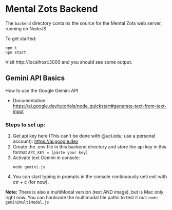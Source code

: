 # Mental Zots Backend
The `backend` directory contains the source for the Mental Zots web server, running on NodeJS. 

To get started:
```console
npm i
npm start
```

Visit http://localhost:3000 and you should see some output.

## Gemini API Basics 
How to use the Google Gemini API
*  Documentation: https://ai.google.dev/tutorials/node_quickstart#generate-text-from-text-input
### Steps to set up:
1. Get api key here (This can't be done with @uci.edu; use a personal account): https://ai.google.dev 
2. Create the .env file in this backend directory and store the api key in this format ```API_KEY = [paste your key]```
3. Activate text Gemini in console:
    ```console
    node gemini.js
    ```
4. You can start typing in prompts in the console continuously unti exit with ctr + c (for now).

**Note:**
There is also a multiModal version (text AND image), but is Mac only right now. You can hardcode the multimodal file paths to test it out: ```node geminiMultiModal.js```
